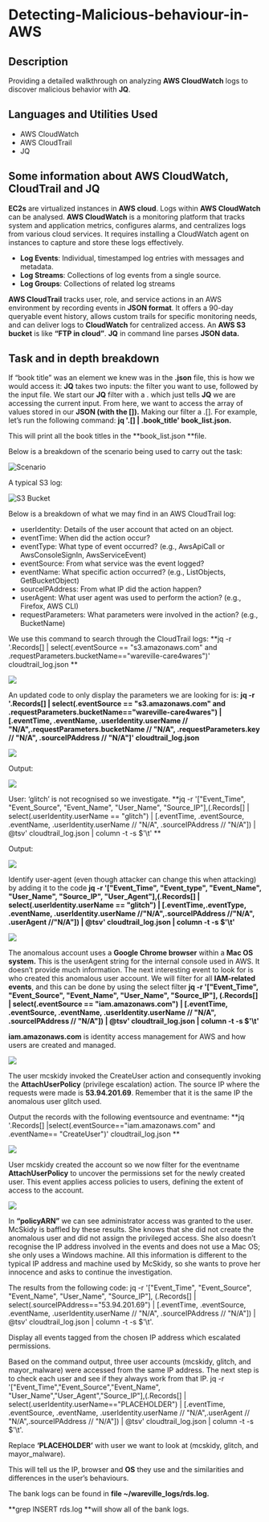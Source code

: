 # Detecting-Malicious-behaviour-in-AWS

<h2>Description</h2>

Providing a detailed walkthrough on analyzing **AWS CloudWatch** logs to discover malicious behavior with **JQ**.


<h2>Languages and Utilities Used</h2>

- AWS CloudWatch
- AWS CloudTrail
- JQ

<h2>Some information about AWS CloudWatch, CloudTrail  and JQ</h2>

**EC2s** are virtualized instances in **AWS cloud**. Logs within **AWS CloudWatch** can be analysed. **AWS CloudWatch** is a monitoring platform that tracks system and application metrics, configures alarms, and centralizes logs from various cloud services. It requires installing a CloudWatch agent on instances to capture and store these logs effectively.

- **Log Events**: Individual, timestamped log entries with messages and metadata.
- **Log Streams**: Collections of log events from a single source.
- **Log Groups**: Collections of related log streams

**AWS CloudTrail** tracks user, role, and service actions in an AWS environment by recording events in **JSON format**. It offers a 90-day queryable event history, allows custom trails for specific monitoring needs, and can deliver logs to **CloudWatch** for centralized access. An **AWS S3 bucket** is like **“FTP in cloud”**. **JQ** in command line parses **JSON data.**

<h2>Task and in depth breakdown</h2>

If “book title” was an element we knew was in the **.json** file, this is how we would access it: **JQ** takes two inputs: the filter you want to use, followed by the input file. We start our **JQ** filter with a . which just tells **JQ** we are accessing the current input. From here, we want to access the array of values stored in our **JSON (with the []).** Making our filter a .[]. For example, let’s run the following command: **jq  '.[] | .book_title' book_list.json.**

This will print all the book titles in the **book_list.json **file.

Below is a breakdown of the scenario being used to carry out the task:

<img src="https://i.imgur.com/Jdi3dU5.png" alt="Scenario"/>

A typical S3 log:

<img src="https://i.imgur.com/PTRVHG1.png" alt="S3 Bucket"/>

Below is a breakdown of what we may find in an AWS CloudTrail log:

- userIdentity:	Details of the user account that acted on an object.
- eventTime:	When did the action occur?
- eventType:	What type of event occurred? (e.g., AwsApiCall or AwsConsoleSignIn, AwsServiceEvent)
- eventSource:	From what service was the event logged?
- eventName:	What specific action occurred? (e.g., ListObjects, GetBucketObject)
- sourceIPAddress:	From what IP did the action happen?
- userAgent:	What user agent was used to perform the action? (e.g., Firefox, AWS CLI)
- requestParameters:	What parameters were involved in the action? (e.g., BucketName)

We use this command to search through the CloudTrail logs:
**jq -r '.Records[] | select(.eventSource == "s3.amazonaws.com" and .requestParameters.bucketName=="wareville-care4wares")' cloudtrail_log.json
**

<img src="https://i.imgur.com/TbBBN1J.png"/>

An updated code to only display the parameters we are looking for is:
**jq -r '.Records[] | select(.eventSource == "s3.amazonaws.com" and .requestParameters.bucketName=="wareville-care4wares") | [.eventTime, .eventName, .userIdentity.userName // "N/A",.requestParameters.bucketName // "N/A", .requestParameters.key // "N/A", .sourceIPAddress // "N/A"]' cloudtrail_log.json**

<img src="https://i.imgur.com/GjM71xb.png"/>

Output:

<img src="https://i.imgur.com/YJgFlSg.png"/>

User: ‘glitch’ is not recognised so we investigate.
**jq -r '["Event_Time", "Event_Source", "Event_Name", "User_Name", "Source_IP"],(.Records[] | select(.userIdentity.userName == "glitch") | [.eventTime, .eventSource, .eventName, .userIdentity.userName // "N/A", .sourceIPAddress // "N/A"]) | @tsv' cloudtrail_log.json | column -t -s $'\t'
**

Output:

<img src="https://i.imgur.com/oLHjYk1.png"/>

Identify user-agent (even though attacker can change this when attacking) by adding it to the code 
**jq -r '["Event_Time", "Event_type", "Event_Name", "User_Name", "Source_IP", "User_Agent"],(.Records[] | select(.userIdentity.userName == "glitch") | [.eventTime,.eventType, .eventName, .userIdentity.userName //"N/A",.sourceIPAddress //"N/A", .userAgent //"N/A"]) | @tsv' cloudtrail_log.json | column -t -s $'\t'**

<img src="https://i.imgur.com/K9fBqeL.png"/>

The anomalous account uses a **Google Chrome browser** within a **Mac OS system.**
This is the userAgent string for the internal console used in AWS. It doesn’t provide much information.
The next interesting event to look for is who created this anomalous user account. We will filter for all **IAM-related events**, and this can be done by using the select filter 
**jq -r '["Event_Time", "Event_Source", "Event_Name", "User_Name", "Source_IP"], (.Records[] | select(.eventSource == "iam.amazonaws.com") | [.eventTime, .eventSource, .eventName, .userIdentity.userName // "N/A", .sourceIPAddress // "N/A"]) | @tsv' cloudtrail_log.json | column -t -s $'\t'**

**iam.amazonaws.com** is identity access management for AWS and how users are created and managed.

<img src="https://i.imgur.com/jg0lXwu.png"/>


The user mcskidy invoked the CreateUser action and consequently invoking the **AttachUserPolicy** (privilege escalation) action. The source IP where the requests were made is **53.94.201.69**. Remember that it is the same IP the anomalous user glitch used.

Output the records with the following eventsource and eventname:
**jq '.Records[] |select(.eventSource=="iam.amazonaws.com" and .eventName== "CreateUser")' cloudtrail_log.json
**

<img src="https://i.imgur.com/FWBpjjx.png"/>

User mcskidy created the account so we now filter for the eventname **AttachUserPolicy** to uncover the permissions set for the newly created user. This event applies access policies to users, defining the extent of access to the account.

<img src="https://i.imgur.com/6c43JZ2.png"/>

In **“policyARN”** we can see administrator access was granted to the user. McSkidy is baffled by these results. She knows that she did not create the anomalous user and did not assign the privileged access. She also doesn’t recognise the IP address involved in the events and does not use a Mac OS; she only uses a Windows machine. All this information is different to the typical IP address and machine used by McSkidy, so she wants to prove her innocence and asks to continue the investigation.

The results from the following code: 
jq -r '["Event_Time", "Event_Source", "Event_Name", "User_Name", "Source_IP"], (.Records[] | select(.sourceIPAddress=="53.94.201.69") | [.eventTime, .eventSource, .eventName, .userIdentity.userName // "N/A", .sourceIPAddress // "N/A"]) | @tsv' cloudtrail_log.json | column -t -s $'\t'.

Display all events tagged from the chosen IP address which escalated permissions.

Based on the command output, three user accounts (mcskidy, glitch, and mayor_malware) were accessed from the same IP address. The next step is to check each user and see if they always work from that IP.
jq -r '["Event_Time","Event_Source","Event_Name", "User_Name","User_Agent","Source_IP"],(.Records[] | select(.userIdentity.userName=="PLACEHOLDER") | [.eventTime, .eventSource, .eventName, .userIdentity.userName // "N/A",.userAgent // "N/A",.sourceIPAddress // "N/A"]) | @tsv' cloudtrail_log.json | column -t -s $'\t'.

Replace **‘PLACEHOLDER’** with user we want to look at (mcskidy, glitch, and mayor_malware).

This will tell us the IP, browser and **OS** they use and the similarities and differences in the user’s behaviours.

The bank logs can be found in **file ~/wareville_logs/rds.log.**

**grep INSERT rds.log **will show all of the bank logs.
